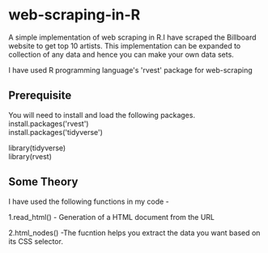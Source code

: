 # web-scraping-in-R

A simple implementation of web scraping in R.I have scraped the Billboard website to get top 10 artists. This implementation can be expanded to collection of any data and hence you can make your own data sets.

I have used R programming language's 'rvest' package for web-scraping

## Prerequisite

You will need to install and load the following packages.  
install.packages('rvest')  
install.packages('tidyverse')  

library(tidyverse)  
library(rvest)  

## Some Theory
I have used the following functions in my code -

1.read_html() - Generation of a HTML document from the URL  

2.html_nodes() -The fucntion helps you extract the data you want based on its CSS selector.
